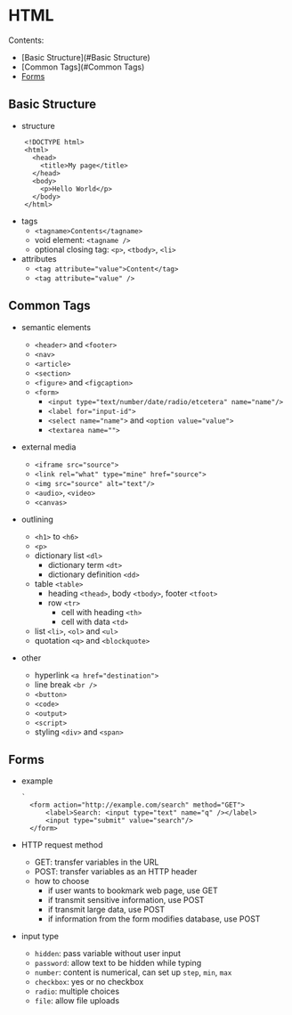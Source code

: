 # HTML

Contents:

- [Basic Structure](#Basic Structure)
- [Common Tags](#Common Tags)
- [Forms](#Forms)

<a name="Basic Structure"/>

## Basic Structure
+ structure
```
	<!DOCTYPE html>
	<html>
	  <head>
	  	<title>My page</title>
	  </head>
	  <body>
	  	<p>Hello World</p>
	  </body>
	</html>
```
+ tags 
  - `<tagname>Contents</tagname>`
  - void element: `<tagname />`
  - optional closing tag: `<p>`, `<tbody>`, `<li>`
+ attributes
  - `<tag attribute="value">Content</tag>`
  - `<tag attribute="value" />`


<a name="Common tags"/>

## Common Tags
+ semantic elements
  - `<header>` and `<footer>`
  - `<nav>`
  - `<article>`
  - `<section>`
  - `<figure>` and `<figcaption>`
  - `<form>`
    - `<input type="text/number/date/radio/etcetera" name="name"/>`
    - `<label for="input-id">`
    - `<select name="name">` and `<option value="value">`
    - `<textarea name="">`

+ external media 
  - `<iframe src="source">`
  - `<link rel="what" type="mine" href="source">`
  - `<img src="source" alt="text"/>`
  - `<audio>`, `<video>`
  - `<canvas>`

+ outlining
  - `<h1>` to `<h6>`
  - `<p>`
  - dictionary list `<dl>`
    + dictionary term `<dt>`
    + dictionary definition `<dd>`
  - table `<table>`
    + heading `<thead>`, body `<tbody>`, footer `<tfoot>`
    + row `<tr>`
      - cell with heading `<th>`
      - cell with data `<td>`
  - list `<li>`, `<ol>` and `<ul>`
  - quotation `<q>` and `<blockquote>`


+ other
  - hyperlink `<a href="destination">`
  - line break `<br />`
  - `<button>`
  - `<code>`
  - `<output>`
  - `<script>`
  - styling `<div>` and `<span>`


<a name="Forms"/>

## Forms
+ example

  ```
  `
    <form action="http://example.com/search" method="GET">
    	<label>Search: <input type="text" name="q" /></label>
    	<input type="submit" value="search"/>
    </form>

  ```
+ HTTP request method
  - GET: transfer variables in the URL
  - POST: transfer variables as an HTTP header
  - how to choose
    + if user wants to bookmark web page, use GET
    + if transmit sensitive information, use POST
    + if transmit large data, use POST
    + if information from the form modifies database, use POST

+ input type
  - `hidden`: pass variable without user input
  - `password`: allow text to be hidden while typing
  - `number`: content is numerical, can set up `step`, `min`, `max`
  - `checkbox`: yes or no checkbox
  - `radio`: multiple choices
  - `file`: allow file uploads








